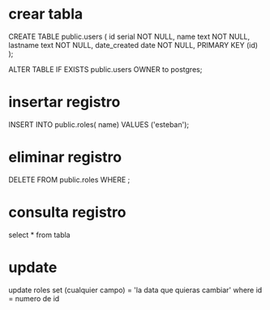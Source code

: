 # crear tabla 

CREATE TABLE public.users
(
    id serial NOT NULL,
    name text NOT NULL,
    lastname text NOT NULL,
    date_created date NOT NULL,
    PRIMARY KEY (id)
);

ALTER TABLE IF EXISTS public.users
    OWNER to postgres;

# insertar registro

INSERT INTO public.roles(
	 name)
	VALUES ('esteban');

# eliminar registro

DELETE FROM public.roles
	WHERE <condition>;

# consulta registro
 select * from tabla

 # update 
 update roles 
set (cualquier campo) = 'la data que quieras cambiar'
where id = numero de id

